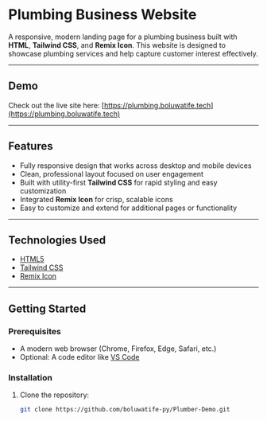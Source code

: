 # Plumbing Business Website

A responsive, modern landing page for a plumbing business built with **HTML**, **Tailwind CSS**, and **Remix Icon**. This website is designed to showcase plumbing services and help capture customer interest effectively.

---

## Demo

Check out the live site here: [https://plumbing.boluwatife.tech](https://plumbing.boluwatife.tech)

---

## Features

- Fully responsive design that works across desktop and mobile devices  
- Clean, professional layout focused on user engagement  
- Built with utility-first **Tailwind CSS** for rapid styling and easy customization  
- Integrated **Remix Icon** for crisp, scalable icons  
- Easy to customize and extend for additional pages or functionality  

---

## Technologies Used

- [HTML5](https://developer.mozilla.org/en-US/docs/Web/HTML)  
- [Tailwind CSS](https://tailwindcss.com/)  
- [Remix Icon](https://remixicon.com/)  

---

## Getting Started

### Prerequisites

- A modern web browser (Chrome, Firefox, Edge, Safari, etc.)  
- Optional: A code editor like [VS Code](https://code.visualstudio.com/)

### Installation

1. Clone the repository:
   ```bash
   git clone https://github.com/boluwatife-py/Plumber-Demo.git
